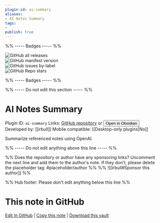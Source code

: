 ```yaml
---
plugin-id: ai-summary
aliases:
- AI Notes Summary
tags: 
- 
publish: true
---
```


%% ----- Badges ----- %%

![GitHub all releases](https://img.shields.io/github/downloads/irbull/obsidian-ai-summary/total?color=573E7A&logo=github&style=for-the-badge)   
![GitHub manifest version](https://img.shields.io/github/manifest-json/v/irbull/obsidian-ai-summary?color=573E7A&logo=github&style=for-the-badge)   
![GitHub issues by-label](https://img.shields.io/github/issues/irbull/obsidian-ai-summary/help%20wanted?color=573E7A&logo=github&style=for-the-badge)   
![GitHub Repo stars](https://img.shields.io/github/stars/irbull/obsidian-ai-summary?color=573E7A&logo=github&style=for-the-badge)

%% ----- Badges ----- %%

%% ----- Do not edit this section ----- %%

# AI Notes Summary

Plugin ID: `ai-summary`
Links: [GitHub repository](https://github.com/irbull/obsidian-ai-summary) or [<button id=HH>Open in Obsidian</button>](obsidian://show-plugin?id=ai-summary)
Developed by: [[irbull]]
Mobile compatible: [[Desktop-only plugins|No]]

Summarize referenced notes using OpenAI.

%% ----- Do not edit anything above this line ----- %% 

%% Does the repository or author have any sponsoring links? Uncomment the next line and add them to the author's note. If they don't, please delete the placeholder tag: #placeholder/author %%
%% ![[irbull#Sponsor this author]] %%

%% Hub footer: Please don't edit anything below this line %%

# This note in GitHub

<span class="git-footer">[Edit In GitHub](https://github.dev/obsidian-community/obsidian-hub/blob/main/02%20-%20Community%20Expansions/02.05%20All%20Community%20Expansions/Plugins/ai-summary.md "git-hub-edit-note") | [Copy this note](https://raw.githubusercontent.com/obsidian-community/obsidian-hub/main/02%20-%20Community%20Expansions/02.05%20All%20Community%20Expansions/Plugins/ai-summary.md "git-hub-copy-note") | [Download this vault](https://github.com/obsidian-community/obsidian-hub/archive/refs/heads/main.zip "git-hub-download-vault") </span>

